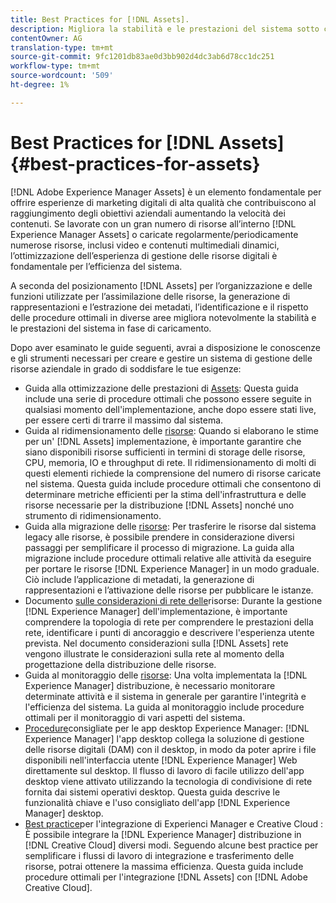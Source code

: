 ```yaml
---
title: Best Practices for [!DNL Assets].
description: Migliora la stabilità e le prestazioni del sistema sotto carico identificando e aderendo alle best practice che dipendono dalla distribuzione e dalla configurazione.
contentOwner: AG
translation-type: tm+mt
source-git-commit: 9fc1201db83ae0d3bb902d4dc3ab6d78cc1dc251
workflow-type: tm+mt
source-wordcount: '509'
ht-degree: 1%

---
```



# Best Practices for [!DNL Assets] {#best-practices-for-assets}

[!DNL Adobe Experience Manager Assets] è un elemento fondamentale per offrire esperienze di marketing digitali di alta qualità che contribuiscono al raggiungimento degli obiettivi aziendali aumentando la velocità dei contenuti. Se lavorate con un gran numero di risorse all’interno [!DNL Experience Manager Assets] o caricate regolarmente/periodicamente numerose risorse, inclusi video e contenuti multimediali dinamici, l’ottimizzazione dell’esperienza di gestione delle risorse digitali è fondamentale per l’efficienza del sistema.

A seconda del posizionamento [!DNL Assets] per l’organizzazione e delle funzioni utilizzate per l’assimilazione delle risorse, la generazione di rappresentazioni e l’estrazione dei metadati, l’identificazione e il rispetto delle procedure ottimali in diverse aree migliora notevolmente la stabilità e le prestazioni del sistema in fase di caricamento.

Dopo aver esaminato le guide seguenti, avrai a disposizione le conoscenze e gli strumenti necessari per creare e gestire un sistema di gestione delle risorse aziendale in grado di soddisfare le tue esigenze:

* Guida alla ottimizzazione delle prestazioni di [Assets](/help/assets/performance-tuning-guidelines.md): Questa guida include una serie di procedure ottimali che possono essere seguite in qualsiasi momento dell&#39;implementazione, anche dopo essere stati live, per essere certi di trarre il massimo dal sistema.
* Guida al ridimensionamento delle [risorse](/help/assets/assets-sizing-guide.md): Quando si elaborano le stime per un&#39; [!DNL Assets] implementazione, è importante garantire che siano disponibili risorse sufficienti in termini di storage delle risorse, CPU, memoria, IO e throughput di rete. Il ridimensionamento di molti di questi elementi richiede la comprensione del numero di risorse caricate nel sistema. Questa guida include procedure ottimali che consentono di determinare metriche efficienti per la stima dell&#39;infrastruttura e delle risorse necessarie per la distribuzione [!DNL Assets] nonché uno strumento di ridimensionamento.
* Guida alla migrazione delle [risorse](/help/assets/assets-migration-guide.md): Per trasferire le risorse dal sistema legacy alle risorse, è possibile prendere in considerazione diversi passaggi per semplificare il processo di migrazione. La guida alla migrazione include procedure ottimali relative alle attività da eseguire per portare le risorse [!DNL Experience Manager] in un modo graduale. Ciò include l’applicazione di metadati, la generazione di rappresentazioni e l’attivazione delle risorse per pubblicare le istanze.
* Documento [sulle considerazioni di rete delle](/help/assets/assets-network-considerations.md)risorse: Durante la gestione [!DNL Experience Manager] dell&#39;implementazione, è importante comprendere la topologia di rete per comprendere le prestazioni della rete, identificare i punti di ancoraggio e descrivere l&#39;esperienza utente prevista. Nel documento considerazioni sulla [!DNL Assets] rete vengono illustrate le considerazioni sulla rete al momento della progettazione della distribuzione delle risorse.
* Guida al monitoraggio delle [risorse](/help/assets/assets-monitoring-best-practices.md): Una volta implementata la [!DNL Experience Manager] distribuzione, è necessario monitorare determinate attività e il sistema in generale per garantire l&#39;integrità e l&#39;efficienza del sistema. La guida al monitoraggio include procedure ottimali per il monitoraggio di vari aspetti del sistema.
* [Procedure](https://docs.adobe.com/content/help/it-IT/experience-manager-desktop-app/using/introduction.html)consigliate per le app desktop  Experience Manager: [!DNL Experience Manager] l&#39;app desktop collega la soluzione di gestione delle risorse digitali (DAM) con il desktop, in modo da poter aprire i file disponibili nell&#39;interfaccia utente [!DNL Experience Manager] Web direttamente sul desktop. Il flusso di lavoro di facile utilizzo dell&#39;app desktop viene attivato utilizzando la tecnologia di condivisione di rete fornita dai sistemi operativi desktop. Questa guida descrive le funzionalità chiave e l&#39;uso consigliato dell&#39;app [!DNL Experience Manager] desktop.
* [Best practice](/help/assets/aem-cc-integration-best-practices.md)per l&#39;integrazione di Experienci Manager e Creative Cloud : È possibile integrare la [!DNL Experience Manager] distribuzione in [!DNL Creative Cloud] diversi modi. Seguendo alcune best practice per semplificare i flussi di lavoro di integrazione e trasferimento delle risorse, potrai ottenere la massima efficienza. Questa guida include procedure ottimali per l&#39;integrazione [!DNL Assets] con [!DNL Adobe Creative Cloud].
